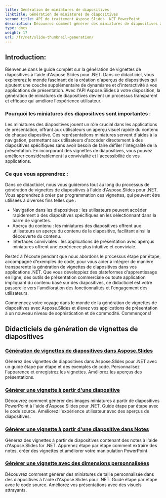 ```yaml
---
title: Génération de miniatures de diapositives
linktitle: Génération de miniatures de diapositives
second_title: API de traitement Aspose.Slides .NET PowerPoint
description: Découvrez comment générer des miniatures de diapositives à l’aide d’Aspose.Slides pour .NET. Tutoriel pas à pas avec des exemples de code pour créer des aperçus dynamiques de diapositives. Améliorez vos applications de présentation avec cette fonctionnalité puissante.
type: docs
weight: 17
url: /fr/net/slide-thumbnail-generation/
---
```


## Introduction:

Bienvenue dans le guide complet sur la génération de vignettes de diapositives à l'aide d'Aspose.Slides pour .NET. Dans ce didacticiel, vous explorerez le monde fascinant de la création d'aperçus de diapositives qui ajoutent une couche supplémentaire de dynamisme et d'interactivité à vos applications de présentation. Avec l'API Aspose.Slides à votre disposition, la génération de miniatures de diapositives devient un processus transparent et efficace qui améliore l'expérience utilisateur.

### Pourquoi les miniatures des diapositives sont importantes :

Les miniatures des diapositives jouent un rôle crucial dans les applications de présentation, offrant aux utilisateurs un aperçu visuel rapide du contenu de chaque diapositive. Ces représentations miniatures servent d'aides à la navigation, permettant aux utilisateurs d'accéder directement à des diapositives spécifiques sans avoir besoin de faire défiler l'intégralité de la présentation. En incorporant des vignettes de diapositives, vous pouvez améliorer considérablement la convivialité et l'accessibilité de vos applications.

### Ce que vous apprendrez :

Dans ce didacticiel, nous vous guiderons tout au long du processus de génération de vignettes de diapositives à l'aide d'Aspose.Slides pour .NET. Vous apprendrez à créer par programmation ces vignettes, qui peuvent être utilisées à diverses fins telles que :

- Navigation dans les diapositives : les utilisateurs peuvent accéder rapidement à des diapositives spécifiques en les sélectionnant dans la barre de vignettes.
- Aperçu du contenu : les miniatures des diapositives offrent aux utilisateurs un aperçu du contenu de la diapositive, facilitant ainsi la découverte du contenu.
- Interfaces conviviales : les applications de présentation avec aperçus miniatures offrent une expérience plus intuitive et conviviale.

Restez à l'écoute pendant que nous abordons le processus étape par étape, accompagné d'exemples de code, pour vous aider à intégrer de manière transparente la génération de vignettes de diapositives dans vos applications .NET. Que vous développiez des plateformes d'apprentissage en ligne, des outils de présentation commerciale ou toute application impliquant du contenu basé sur des diapositives, ce didacticiel est votre passerelle vers l'amélioration des fonctionnalités et l'engagement des utilisateurs.

Commencez votre voyage dans le monde de la génération de vignettes de diapositives avec Aspose.Slides et élevez vos applications de présentation à un nouveau niveau de sophistication et de commodité. Commençons!

## Didacticiels de génération de vignettes de diapositives
### [Génération de vignettes de diapositives dans Aspose.Slides](./slide-thumbnail-generation/)
Générez des vignettes de diapositives dans Aspose.Slides pour .NET avec un guide étape par étape et des exemples de code. Personnalisez l'apparence et enregistrez les vignettes. Améliorez les aperçus des présentations.
### [Générer une vignette à partir d'une diapositive](./generate-thumbnail-from-slide/)
Découvrez comment générer des images miniatures à partir de diapositives PowerPoint à l'aide d'Aspose.Slides pour .NET. Guide étape par étape avec le code source. Améliorez l'expérience utilisateur avec des aperçus de diapositives.
### [Générer une vignette à partir d'une diapositive dans Notes](./generate-thumbnail-from-slide-in-notes/)
Générez des vignettes à partir de diapositives contenant des notes à l'aide d'Aspose.Slides for .NET. Apprenez étape par étape comment extraire des notes, créer des vignettes et améliorer votre manipulation PowerPoint. 
### [Générer une vignette avec des dimensions personnalisées](./generate-thumbnail-with-custom-dimensions/)
Découvrez comment générer des miniatures de taille personnalisée dans des diapositives à l'aide d'Aspose.Slides pour .NET. Guide étape par étape avec le code source. Améliorez vos présentations avec des visuels attrayants. 